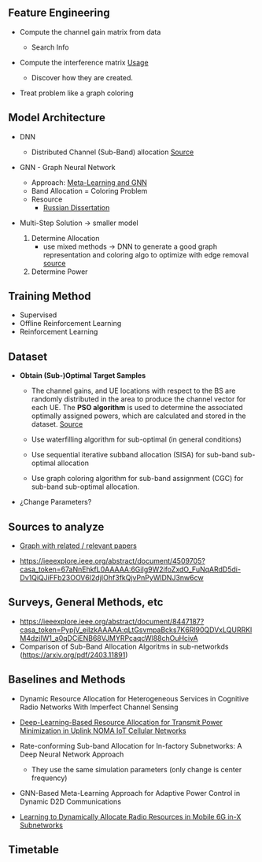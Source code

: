 
## Feature Engineering
* Compute the channel gain matrix from data
    - Search Info
* Compute the interference matrix [Usage](https://vbn.aau.dk/ws/portalfiles/portal/415102733/Learning_to_Allocate_Radio_Resources_in_Mobile_6G_in_X_Subnetworks_fv.pdf)
    - Discover how they are created. 

* Treat problem like a graph coloring

## Model Architecture
* DNN 
    - Distributed Channel (Sub-Band) allocation [Source](https://vbn.aau.dk/ws/portalfiles/portal/415102733/Learning_to_Allocate_Radio_Resources_in_Mobile_6G_in_X_Subnetworks_fv.pdf)

* GNN - Graph Neural Network
    - Approach: [Meta-Learning and GNN](https://ieeexplore.ieee.org/document/10319409)
    - Band Allocation = Coloring Problem

    * Resource
        - [Russian Dissertation](https://disser.spbu.ru/files/2024/disser_en_sun_qiushi.pdf)

* Multi-Step Solution -> smaller model 
    1. Determine Allocation
        + use mixed methods -> DNN to generate a good graph representation and coloring algo to optimize with edge removal [source](https://vbn.aau.dk/ws/portalfiles/portal/415102733/Learning_to_Allocate_Radio_Resources_in_Mobile_6G_in_X_Subnetworks_fv.pdf)
    2. Determine Power

## Training Method
- Supervised
- Offline Reinforcement Learning
- Reinforcement Learning

## Dataset

* **Obtain (Sub-)Optimal Target Samples**
    - The channel gains, and UE locations with respect to the BS are randomly distributed in the area to produce the channel vector for each UE. The **PSO algorithm** is used to determine the associated optimally assigned powers, which are calculated and stored in the dataset. [Source](https://disser.spbu.ru/files/2024/disser_en_sun_qiushi.pdf?page=38)

    - Use waterfilling algorithm for sub-optimal (in general conditions)
    - Use sequential iterative subband allocation (SISA) for sub-band sub-optimal allocation
    - Use graph coloring algorithm for sub-band assignment (CGC) for sub-band sub-optimal allocation.

* ¿Change Parameters?

## Sources to analyze

* [Graph with related / relevant papers](https://www.connectedpapers.com/main/5653dc094cb70d89258dab412fe4a7c3c760554c/Rate%20conforming-Sub%20band-Allocation-for-In%20factory-Subnetworks%3A-A-Deep-Neural-Network-Approach/graph)

* https://ieeexplore.ieee.org/abstract/document/4509705?casa_token=67aNnEhkfL0AAAAA:6GiIg9W2ifoZxdO_FuNqARdD5di-Dv1QiQJiFFb23OOV6I2djIOhf3fkQjvPnPyWlDNJ3nw6cw

## Surveys, General Methods, etc
* https://ieeexplore.ieee.org/abstract/document/8447187?casa_token=PypjV_eiIzkAAAAA:qLtGsvmpaBcks7K6Rl90QDVxLQURRKlM4dzjIW1_a0qDCiENB68VJMYRPcaqcWl88chOuHcivA
* Comparison of Sub-Band Allocation Algoritms in sub-networkds (https://arxiv.org/pdf/2403.11891)

## Baselines and Methods
* Dynamic Resource Allocation for Heterogeneous Services in Cognitive Radio Networks With Imperfect Channel Sensing
* [Deep-Learning-Based Resource Allocation for Transmit Power Minimization in Uplink NOMA IoT Cellular Networks](https://ieeexplore.ieee.org/abstract/document/10064048?casa_token=SejFmBUgjQwAAAAA:w_kOo4g6ZR-2YebYIqHOKTLk8b9hUmdckuoXf8egsdqDfhyZktYqE3xb40v3iIWBFNQz9dN1wQ)

* Rate-conforming Sub-band Allocation for In-factory Subnetworks: A Deep Neural Network Approach
    - They use the same simulation parameters (only change is center frequency)

* GNN-Based Meta-Learning Approach for Adaptive Power Control in Dynamic D2D Communications

* [Learning to Dynamically Allocate Radio Resources in Mobile 6G in-X Subnetworks](https://vbn.aau.dk/ws/portalfiles/portal/415102733/Learning_to_Allocate_Radio_Resources_in_Mobile_6G_in_X_Subnetworks_fv.pdf)

## Timetable